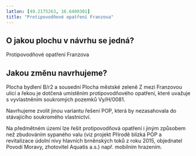 ```yaml
---
latlon: [49.2175263, 16.6409301]
title: "Protipovodňové opatření Franzova"
---
```


## O jakou plochu v návrhu se jedná?

Protipovodňové opatření Franzova

## Jakou změnu navrhujeme?

Plocha bydlení B/r2 a sousední Plocha městské zeleně Z mezi Franzovou ulicí a řekou je dotčená umístěním protipovodňového opatření, které uvažuje s vyvlastněním soukromých pozemků Vy/H/0081.

Navrhujeme zvolit jinou variantu řešení POP, která by nezasahovala do stávajícího soukromého vlastnictví.

Na předmětném území lze řešit protipovodňová opatření i jiným způsobem než zbudováním sypaného valu (viz projekt Přírodě blízká POP a revitalizace údolní nivy hlavních brněnských toků z roku 2015, objednatel Povodí Moravy, zhotovitel Aquatis a.s.) např. mobilním hrazením.

